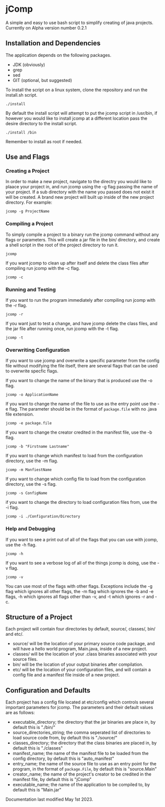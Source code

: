# jComp

A simple and easy to use bash script to simplify creating of java projects.
Currently on Alpha version number 0.2.1

## Installation and Dependencies

The application depends on the following packages.

* JDK (obviously)
* grep
* sed
* GIT (optional, but suggested)

To install the script on a linux system, clone the repository and run the install.sh script. 

```
./install
```

By default the install script will attempt to put the jcomp script in /usr/bin, if however you would like to install jcomp at a different location pass the desire directory to the install script.

```
./install /bin
```

Remember to install as root if needed.

## Use and Flags

### Creating a Project

In order to make a new project, navigate to the directry you would like to plaace your project in, and run jcomp using the -g flag passing the name of your project. If a sub directory with the name you passed does not exist it will be created. A brand new project will built up inside of the new project directory. For example:

```
jcomp -g ProjectName
```

### Compiling a Project

To simply compile a project to a binary run the jcomp command without any flags or parameters. This will create a jar file in the bin/ directory, and create a shell script in the root of the project directory to run it.

```
jcomp
```

If you want jcomp to clean up after itself and delete the class files after compiling run jcomp with the -c flag.

```
jcomp -c
```

### Running and Testing

If you want to run the program immediately after compiling run jcomp with the -r flag.

```
jcomp -r
```

If you want just to test a change, and have jcomp delete the class files, and the jar file after running once, run jcomp with the -t flag.

```
jcomp -t
```

### Overwriting Configuration

If you want to use jcomp and overwrite a specific parameter from the config file without modifying the file itself, there are several flags that can be used to overwrite specfic flags.

If you want to change the name of the binary that is produced use the -o flag.

```
jcomp -o ApplicationName
```

If you want to change the name of the file to use as the entry point use the -e flag. The parameter should be in the format of `package.file` with no .java file extension.

```
jcomp -e package.file
```

If you want to change the creator credited in the manifest file, use the -b flag.

```
jcomp -b "Firstname Lastname"
```

If you want to change which manifest to load from the configuration directory, use the -m flag.

```
jcomp -m ManfiestName
```

If you want to change which config file to load from the configuration directory, use the -s flag.

```
jcomp -s ConfigName
```

if you want to change the directory to load configuration files from, use the -i flag.

```
jcomp -i ./Configuration/Directory
```

### Help and Debugging

If you want to see a print out of all of the flags that you can use with jcomp, use the -h flag.

```
jcomp -h
```

If you want to see a verbose log of all of the things jcomp is doing, use the -v flag.

```
jcomp -v
```

You can use most of the flags with other flags. Exceptions include the -g flag which ignores all other flags, the -m flag which ignores the -b and -e flags, -h which ignores all flags other than -v, and -t which ignores -r and -c.

## Structure of a Project

Each project will contain four directories by default, source/, classes/, bin/ and etc/.

* source/ will be the location of your primary source code package, and will have a hello world program, Main.java, inside of a new project.
* classes/ will be the location of your .class binaries associated with your source files.
* bin/ will be the location of your output binaries after compilation.
* etc/ will be the location of your configuration files, and will contain a config file and a manifest file inside of a new project.

## Configuration and Defaults

Each project has a config file located at etc/config which controls several important parameters for jcomp. The parameters and their default values are as follows:

* executable_directory; the directory that the jar binaries are place in, by default this is "./bin/"
* source_directories_string; the comma seperated list of directories to load source code from, by default this is "./source/"
* classes_directory; the directory that the class binaries are placed in, by default this is "./classes"
* manifest_name; the name of the manifest file to be loaded from the config directory, by default this is "auto_manifest"
* entry_name; the name of the source file to use as an entry point for the program, in the format of `package.File`, by default this is "source.Main"
* creator_name; the name of the project's creator to be credited in the manifest file, by default this is "jComp"
* executable_name; the name of the application to be compiled to, by default this is "Main.jar"

Documentation last modified May 1st 2023.
